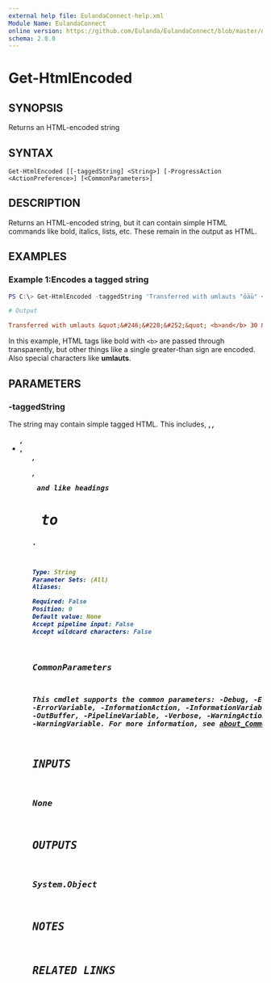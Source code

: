 ```yaml
---
external help file: EulandaConnect-help.xml
Module Name: EulandaConnect
online version: https://github.com/Eulanda/EulandaConnect/blob/master/docs/Get-HtmlEncoded.md
schema: 2.0.0
---
```


# Get-HtmlEncoded

## SYNOPSIS
Returns an HTML-encoded string

## SYNTAX

```
Get-HtmlEncoded [[-taggedString] <String>] [-ProgressAction <ActionPreference>] [<CommonParameters>]
```

## DESCRIPTION
Returns an HTML-encoded string, but it can contain simple HTML commands like bold, italics, lists, etc. These remain in the output as HTML.

## EXAMPLES

### Example 1:Encodes a tagged string
```powershell
PS C:\> Get-HtmlEncoded -taggedString 'Transferred with umlauts "öäü" <b>and</b> 30 >= 15'
```

```ini
# Output

Transferred with umlauts &quot;&#246;&#228;&#252;&quot; <b>and</b> 30 &gt;= 15
```

In this example, HTML tags like bold with `<b>` are passed through transparently, but other things like a single greater-than sign are encoded. Also special characters like **umlauts**. 

## PARAMETERS

### -taggedString
The string may contain simple tagged HTML. This includes, <b>, <i>, <ul>, <li>,<ol>,<p>,<pre> and like headings <h1> to <h5>.

```yaml
Type: String
Parameter Sets: (All)
Aliases:

Required: False
Position: 0
Default value: None
Accept pipeline input: False
Accept wildcard characters: False
```


### CommonParameters
This cmdlet supports the common parameters: -Debug, -ErrorAction, -ErrorVariable, -InformationAction, -InformationVariable, -OutVariable, -OutBuffer, -PipelineVariable, -Verbose, -WarningAction, and -WarningVariable. For more information, see [about_CommonParameters](http://go.microsoft.com/fwlink/?LinkID=113216).

## INPUTS

### None

## OUTPUTS

### System.Object
## NOTES

## RELATED LINKS

